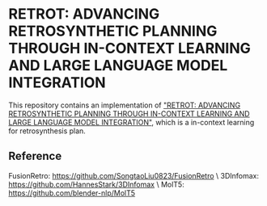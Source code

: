 # RETROT: ADVANCING RETROSYNTHETIC PLANNING THROUGH IN-CONTEXT LEARNING AND LARGE LANGUAGE MODEL INTEGRATION

This repository contains an implementation of ["RETROT: ADVANCING RETROSYNTHETIC PLANNING THROUGH IN-CONTEXT LEARNING AND LARGE LANGUAGE MODEL INTEGRATION"](), which is a in-context learning for retrosynthesis plan.


## Reference  
FusionRetro: https://github.com/SongtaoLiu0823/FusionRetro \\
3DInfomax: https://github.com/HannesStark/3DInfomax \\ 
MolT5: https://github.com/blender-nlp/MolT5
